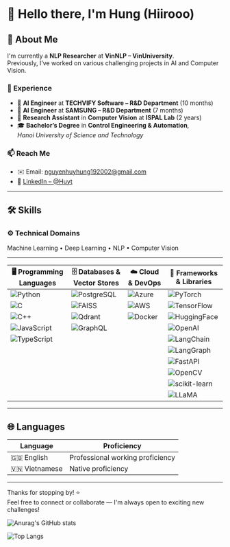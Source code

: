 # 👋 Hello there, I'm Hung (Hiirooo)

## 🚀 About Me

I'm currently a **NLP Researcher** at **VinNLP – VinUniversity**.  
Previously, I’ve worked on various challenging projects in AI and Computer Vision.

### 💼 Experience
- 🧠 **AI Engineer** at **TECHVIFY Software – R&D Department** (10 months)  
- 📱 **AI Engineer** at **SAMSUNG – R&D Department** (7 months)  
- 🧪 **Research Assistant** in **Computer Vision** at **ISPAL Lab** (2 years)  
- 🎓 **Bachelor’s Degree** in **Control Engineering & Automation**,  
  *Hanoi University of Science and Technology*

### 📫 Reach Me
- ✉️ Email: nguyenhuyhung192002@gmail.com  
- 💼 [LinkedIn – @Huyt](https://www.linkedin.com/in/h%C3%B9ng-nguy%E1%BB%85n-huy-8888521b9/)

---

## 🛠 Skills

### ⚙️ Technical Domains
Machine Learning • Deep Learning • NLP • Computer Vision

---

| 🖥 Programming Languages | 🗄 Databases & Vector Stores | ☁️ Cloud & DevOps | 🧰 Frameworks & Libraries |
|--------------------------|------------------------------|--------------------|-----------------------------|
| ![Python](https://img.shields.io/badge/-Python-3776AB?style=flat&logo=python&logoColor=white) | ![PostgreSQL](https://img.shields.io/badge/-PostgreSQL-4169E1?style=flat&logo=postgresql&logoColor=white) | ![Azure](https://img.shields.io/badge/-Microsoft%20Azure-0078D4?style=flat&logo=microsoft-azure&logoColor=white) | ![PyTorch](https://img.shields.io/badge/-PyTorch-EE4C2C?style=flat&logo=pytorch&logoColor=white) |
| ![C](https://img.shields.io/badge/-C-00599C?style=flat&logo=c&logoColor=white) | ![FAISS](https://img.shields.io/badge/-FAISS-005571?style=flat&logo=data&logoColor=white) | ![AWS](https://img.shields.io/badge/-AWS-232F3E?style=flat&logo=amazon-aws&logoColor=white) | ![TensorFlow](https://img.shields.io/badge/-TensorFlow-FF6F00?style=flat&logo=tensorflow&logoColor=white) |
| ![C++](https://img.shields.io/badge/-C++-00599C?style=flat&logo=c%2B%2B&logoColor=white) | ![Qdrant](https://img.shields.io/badge/-Qdrant-ff6600?style=flat&logo=qdrant&logoColor=white) | ![Docker](https://img.shields.io/badge/-Docker-2496ED?style=flat&logo=docker&logoColor=white) | ![HuggingFace](https://img.shields.io/badge/-HuggingFace-FCC72B?style=flat&logo=huggingface&logoColor=black) |
| ![JavaScript](https://img.shields.io/badge/-JavaScript-F7DF1E?style=flat&logo=javascript&logoColor=black) | ![GraphQL](https://img.shields.io/badge/-GraphQL-E10098?style=flat&logo=graphql&logoColor=white) |                    | ![OpenAI](https://img.shields.io/badge/-OpenAI-412991?style=flat&logo=openai&logoColor=white) |
| ![TypeScript](https://img.shields.io/badge/-TypeScript-3178C6?style=flat&logo=typescript&logoColor=white) |                              |                    | ![LangChain](https://img.shields.io/badge/-LangChain-000000?style=flat&logo=chainlink&logoColor=white) |
|                          |                              |                    | ![LangGraph](https://img.shields.io/badge/-LangGraph-ffcd00?style=flat&logo=react&logoColor=black) |
|                          |                              |                    | ![FastAPI](https://img.shields.io/badge/-FastAPI-009688?style=flat&logo=fastapi&logoColor=white) |
|                          |                              |                    | ![OpenCV](https://img.shields.io/badge/-OpenCV-5C3EE8?style=flat&logo=opencv&logoColor=white) |
|                          |                              |                    | ![scikit-learn](https://img.shields.io/badge/-scikit--learn-F7931E?style=flat&logo=scikit-learn&logoColor=white) |
|                          |                              |                    | ![LLaMA](https://img.shields.io/badge/-LLaMA-A8B9CC?style=flat&logo=data&logoColor=black) |

---


## 🌐 Languages

| Language     | Proficiency                     |
|--------------|---------------------------------|
| 🇬🇧 English   | Professional working proficiency |
| 🇻🇳 Vietnamese| Native proficiency               |

---

Thanks for stopping by! ⭐  
Feel free to connect or collaborate — I'm always open to exciting new challenges!




![Anurag's GitHub stats](https://github-readme-stats.vercel.app/api?username=whistle-hikhi&show_icons=true&theme=tokyonight)

![Top Langs](https://github-readme-stats.vercel.app/api/top-langs/?username=anuraghazra&layout=compact&theme=tokyonight)
